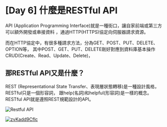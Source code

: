 # [Day 6] 什麼是RESTful API
  
API (Application Programming Interface)就是一種街口，讓自家前端或第三方可以額外開發或串接資料
，通過HTTP(HTTPS)協定向伺服器請求資源。

而在HTTP協定中，有很多種請求方法，分為GET、POST、PUT、DELETE、OPTION等，
其中POST、GET、PUT、DELETE剛好對應到資料庫基本操作CRUD(Create、Read、Update、Delete)，

## 那RESTful API又是什麼？
REST (Representational State Transfer、表現層狀態轉移)是一種設計風格，RESTful只是一個形容詞，
跟help(名詞)和helpful(形容詞)是一樣的概念。RESTful API就是遵照REST規範設計的API。

![Restful API](https://)




[![zvKadd9Cflc](https://img.youtube.com/vi/zvKadd9Cflc/0.jpg)](https://www.youtube.com/watch?v=zvKadd9Cflc)

    